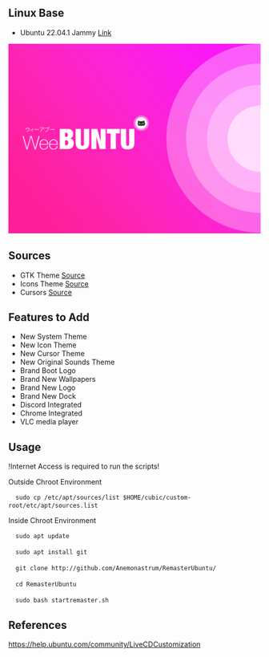 ## Linux Base 
- Ubuntu 22.04.1 Jammy [Link](http://releases.ubuntu.com/jammy/)

<img src=https://github.com/Anemonastrum/RemasterUbuntu/raw/main/Background/warty-final-ubuntu.png width="auto" height="auto"/>

## Sources
- GTK Theme [Source](https://github.com/vinceliuice/WhiteSur-gtk-theme)
- Icons Theme [Source](https://github.com/yeyushengfan258/Reversal-icon-theme)
- Cursors [Source](https://github.com/vinceliuice/Vimix-cursors)

## Features to Add
- New System Theme
- New Icon Theme
- New Cursor Theme
- New Original Sounds Theme
- Brand Boot Logo
- Brand New Wallpapers
- Brand New Logo
- Brand New Dock
- Discord Integrated
- Chrome Integrated
- VLC media player

## Usage

!Internet Access is required to run the scripts!

Outside Chroot Environment

      sudo cp /etc/apt/sources/list $HOME/cubic/custom-root/etc/apt/sources.list

Inside Chroot Environment

      sudo apt update

      sudo apt install git

      git clone http://github.com/Anemonastrum/RemasterUbuntu/

      cd RemasterUbuntu

      sudo bash startremaster.sh
      
## References

https://help.ubuntu.com/community/LiveCDCustomization